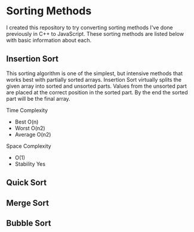# Sorting Methods

I created this repository to try converting sorting methods I've done previously in C++ to JavaScript. These sorting methods are listed below with basic information about each.

## Insertion Sort

This sorting algorithm is one of the simplest, but intensive methods that works best with partially sorted arrays. Insertion Sort virtually splits the given array into sorted and unsorted parts. Values from the unsorted part are placed at the correct position in the sorted part. By the end the sorted part will be the final array.

Time Complexity
  - Best	O(n)
  - Worst	O(n2)
  - Average	O(n2)

Space Complexity
  - O(1)
  - Stability	Yes

## Quick Sort

## Merge Sort

## Bubble Sort
